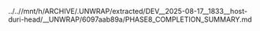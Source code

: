 ../..//mnt/h/ARCHIVE/.UNWRAP/extracted/DEV__2025-08-17__1833__host-duri-head/__UNWRAP/6097aab89a/PHASE8_COMPLETION_SUMMARY.md
